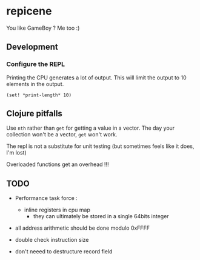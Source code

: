 # repicene

You like GameBoy ? Me too :)

## Development

### Configure the REPL

Printing the CPU generates a lot of output. This will limit the output to 10 elements in the output. 

    (set! *print-length* 10)

## Clojure pitfalls

Use `nth` rather than `get` for getting a value in a vector. The day your collection won't be a vector, `get` won't work.

The repl is not a substitute for unit testing (but sometimes feels like it does, I'm lost)

Overloaded functions get an overhead !!!

## TODO 

- Performance task force :
    - inline registers in cpu map
        - they can ultimately be stored in a single 64bits integer
        

- all address arithmetic should be done modulo 0xFFFF
- double check instruction size
- don't neeed to destructure record field




